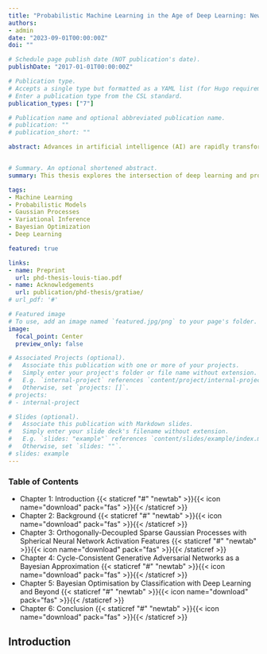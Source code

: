 ```yaml
---
title: "Probabilistic Machine Learning in the Age of Deep Learning: New Perspectives for Gaussian Processes, Bayesian Optimization and Beyond (PhD Thesis)"
authors:
- admin
date: "2023-09-01T00:00:00Z"
doi: ""

# Schedule page publish date (NOT publication's date).
publishDate: "2017-01-01T00:00:00Z"

# Publication type.
# Accepts a single type but formatted as a YAML list (for Hugo requirements).
# Enter a publication type from the CSL standard.
publication_types: ["7"]

# Publication name and optional abbreviated publication name.
# publication: ""
# publication_short: ""

abstract: Advances in artificial intelligence (AI) are rapidly transforming our world, with systems now matching or surpassing human capabilities in areas ranging from game-playing to scientific discovery. Much of this progress traces back to machine learning (ML), particularly deep learning and its ability to uncover meaningful patterns and representations in data. However, true intelligence in AI demands more than raw predictive power; it requires a principled approach to making decisions under uncertainty. This highlights the necessity of probabilistic ML, which offers a systematic framework for reasoning about the unknown through probability theory and Bayesian inference. Gaussian processes (GPs) stand out as a quintessential probabilistic model, offering flexibility, data efficiency, and well-calibrated uncertainty estimates. They are integral to many sequential decision-making algorithms, notably Bayesian optimisation (BO), which has emerged as an indispensable tool for optimising expensive and complex black-box objective functions. While considerable efforts have focused on improving gp scalability, performance gaps persist in practice when compared against neural networks (NNs) due in large to its lack of representation learning capabilities. This, among other natural deficiencies of GPs, has hampered the capacity of BO to address critical real-world optimisation challenges. This thesis aims to unlock the potential of deep learning within probabilistic methods and reciprocally lend probabilistic perspectives to deep learning. The contributions include improving approximations to bridge the gap between GPs and NNs, providing a new formulation of BO that seamlessly accommodates deep learning methods to tackle complex optimisation problems, as well as a probabilistic interpretation of a powerful class of deep generative models for image style transfer. By enriching the interplay between deep learning and probabilistic ML, this thesis advances the foundations of AI and facilitates the development of more capable and dependable automated decision-making systems.


# Summary. An optional shortened abstract.
summary: This thesis explores the intersection of deep learning and probabilistic machine learning to enhance the capabilities of artificial intelligence. It addresses the limitations of Gaussian processes (GPs) in practical applications, particularly in comparison to neural networks (NNs), and proposes advancements such as improved approximations and a novel formulation of Bayesian optimization (BO) that seamlessly integrates deep learning methods. The contributions aim to enrich the interplay between deep learning and probabilistic ML, advancing the foundations of AI and fostering the development of more capable and reliable automated decision-making systems.

tags:
- Machine Learning
- Probabilistic Models
- Gaussian Processes
- Variational Inference
- Bayesian Optimization
- Deep Learning

featured: true

links:
- name: Preprint
  url: phd-thesis-louis-tiao.pdf
- name: Acknowledgements
  url: publication/phd-thesis/gratiae/
# url_pdf: '#'

# Featured image
# To use, add an image named `featured.jpg/png` to your page's folder. 
image:
  focal_point: Center
  preview_only: false

# Associated Projects (optional).
#   Associate this publication with one or more of your projects.
#   Simply enter your project's folder or file name without extension.
#   E.g. `internal-project` references `content/project/internal-project/index.md`.
#   Otherwise, set `projects: []`.
# projects:
# - internal-project

# Slides (optional).
#   Associate this publication with Markdown slides.
#   Simply enter your slide deck's filename without extension.
#   E.g. `slides: "example"` references `content/slides/example/index.md`.
#   Otherwise, set `slides: ""`.
# slides: example
---
```


### Table of Contents

- Chapter 1: Introduction {{< staticref "#" "newtab" >}}{{< icon name="download" pack="fas" >}}{{< /staticref >}}
- Chapter 2: Background {{< staticref "#" "newtab" >}}{{< icon name="download" pack="fas" >}}{{< /staticref >}}
- Chapter 3: Orthogonally-Decoupled Sparse Gaussian Processes with Spherical Neural Network Activation Features {{< staticref "#" "newtab" >}}{{< icon name="download" pack="fas" >}}{{< /staticref >}}
- Chapter 4: Cycle-Consistent Generative Adversarial Networks as a Bayesian Approximation {{< staticref "#" "newtab" >}}{{< icon name="download" pack="fas" >}}{{< /staticref >}}
- Chapter 5: Bayesian Optimisation by Classification with Deep Learning and Beyond {{< staticref "#" "newtab" >}}{{< icon name="download" pack="fas" >}}{{< /staticref >}}
- Chapter 6: Conclusion {{< staticref "#" "newtab" >}}{{< icon name="download" pack="fas" >}}{{< /staticref >}}

## Introduction

<!-- 
{{% callout note %}}
Create your slides in Markdown - click the *Slides* button to check out the example.
{{% /callout %}}

Add the publication's **full text** or **supplementary notes** here. You can use rich formatting such as including [code, math, and images](https://wowchemy.com/docs/content/writing-markdown-latex/).

## Introduction

- {{< staticref "uploads/cv-louis-tiao.pdf" "newtab" >}}{{< icon name="download" pack="fas" >}} Background{{< /staticref >}} 
 -->